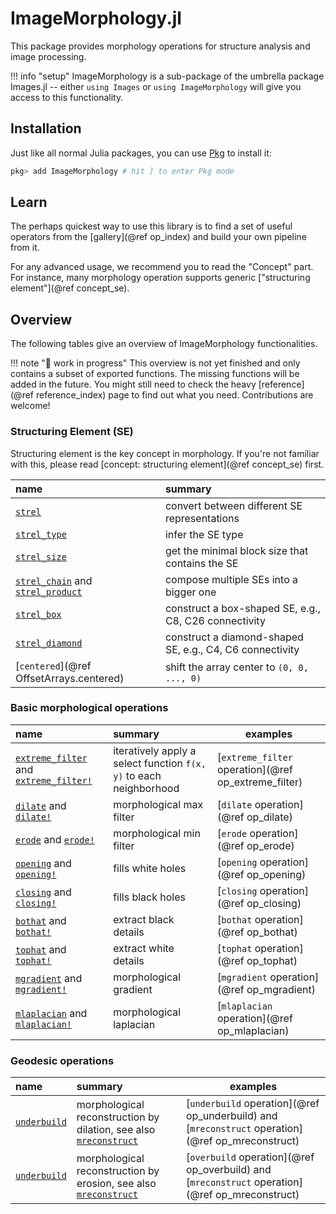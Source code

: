 # ImageMorphology.jl

This package provides morphology operations for structure analysis and image processing.

!!! info "setup"
    ImageMorphology is a sub-package of the umbrella package Images.jl -- either `using
    Images` or `using ImageMorphology` will give you access to this functionality.

## Installation

Just like all normal Julia packages, you can use
[Pkg](https://pkgdocs.julialang.org/v1/getting-started/) to install it:

```julia
pkg> add ImageMorphology # hit ] to enter Pkg mode
```

## Learn

The perhaps quickest way to use this library is to find a set of useful operators from the
[gallery](@ref op_index) and build your own pipeline from it.

For any advanced usage, we recommend you to read the "Concept" part. For instance, many morphology
operation supports generic ["structuring element"](@ref concept_se).

## Overview

The following tables give an overview of ImageMorphology functionalities.

!!! note "🚧 work in progress"
    This overview is not yet finished and only contains a subset of exported functions. The missing
    functions will be added in the future. You might still need to check the heavy [reference](@ref
    reference_index) page to find out what you need. Contributions are welcome!

### Structuring Element (SE)

Structuring element is the key concept in morphology. If you're not familiar with this, please read
[concept: structuring element](@ref concept_se) first.

| name                          | summary |
| :---------------------------- | :------ |
| [`strel`](@ref)               | convert between different SE representations    |
| [`strel_type`](@ref)          | infer the SE type                               |
| [`strel_size`](@ref)          | get the minimal block size that contains the SE |
| [`strel_chain`](@ref) and [`strel_product`](@ref) | compose multiple SEs into a bigger one |
| [`strel_box`](@ref)           | construct a box-shaped SE, e.g., C8, C26 connectivity |
| [`strel_diamond`](@ref)       | construct a diamond-shaped SE, e.g., C4, C6 connectivity |
| [`centered`](@ref OffsetArrays.centered) | shift the array center to `(0, 0, ..., 0)`    |


### Basic morphological operations

| name                                                   | summary | examples |
| :----------------------------------------------------- | :------ | ---- |
| [`extreme_filter`](@ref) and [`extreme_filter!`](@ref) | iteratively apply a select function `f(x, y)` to each neighborhood | [`extreme_filter` operation](@ref op_extreme_filter) |
| [`dilate`](@ref) and [`dilate!`](@ref)                 | morphological max filter  | [`dilate` operation](@ref op_dilate)   |
| [`erode`](@ref) and [`erode!`](@ref)                   | morphological min filter  | [`erode` operation](@ref op_erode)     |
| [`opening`](@ref) and [`opening!`](@ref)               | fills white holes         | [`opening` operation](@ref op_opening) |
| [`closing`](@ref) and [`closing!`](@ref)               | fills black holes         | [`closing` operation](@ref op_closing) |
| [`bothat`](@ref) and [`bothat!`](@ref)                 | extract black details     | [`bothat` operation](@ref op_bothat)   |
| [`tophat`](@ref) and [`tophat!`](@ref)                 | extract white details     | [`tophat` operation](@ref op_tophat)   |
| [`mgradient`](@ref) and [`mgradient!`](@ref)           | morphological gradient    | [`mgradient` operation](@ref op_mgradient)|
| [`mlaplacian`](@ref) and [`mlaplacian!`](@ref)         | morphological laplacian   | [`mlaplacian` operation](@ref op_mlaplacian) |

### Geodesic operations

| name                       | summary | examples |
| :--------------------------| :------ | ---- |
| [`underbuild`](@ref)       | morphological reconstruction by dilation, see also [`mreconstruct`](@ref) | [`underbuild` operation](@ref op_underbuild) and [`mreconstruct` operation](@ref op_mreconstruct)
| [`underbuild`](@ref)       | morphological reconstruction by erosion, see also [`mreconstruct`](@ref) | [`overbuild` operation](@ref op_overbuild) and [`mreconstruct` operation](@ref op_mreconstruct)
